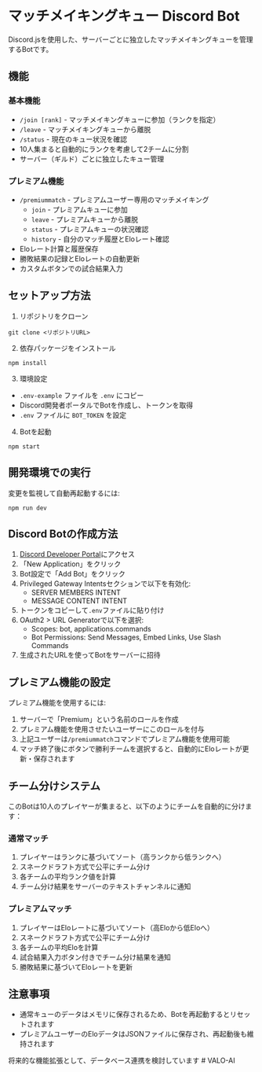 # マッチメイキングキュー Discord Bot

Discord.jsを使用した、サーバーごとに独立したマッチメイキングキューを管理するBotです。

## 機能

### 基本機能
- `/join [rank]` - マッチメイキングキューに参加（ランクを指定）
- `/leave` - マッチメイキングキューから離脱
- `/status` - 現在のキュー状況を確認
- 10人集まると自動的にランクを考慮して2チームに分割
- サーバー（ギルド）ごとに独立したキュー管理

### プレミアム機能
- `/premiummatch` - プレミアムユーザー専用のマッチメイキング
  - `join` - プレミアムキューに参加
  - `leave` - プレミアムキューから離脱
  - `status` - プレミアムキューの状況確認
  - `history` - 自分のマッチ履歴とEloレート確認
- Eloレート計算と履歴保存
- 勝敗結果の記録とEloレートの自動更新
- カスタムボタンでの試合結果入力

## セットアップ方法

1. リポジトリをクローン
```
git clone <リポジトリURL>
```

2. 依存パッケージをインストール
```
npm install
```

3. 環境設定
- `.env-example` ファイルを `.env` にコピー
- Discord開発者ポータルでBotを作成し、トークンを取得
- `.env` ファイルに `BOT_TOKEN` を設定

4. Botを起動
```
npm start
```

## 開発環境での実行

変更を監視して自動再起動するには:
```
npm run dev
```

## Discord Botの作成方法

1. [Discord Developer Portal](https://discord.com/developers/applications)にアクセス
2. 「New Application」をクリック
3. Bot設定で「Add Bot」をクリック
4. Privileged Gateway Intentsセクションで以下を有効化:
   - SERVER MEMBERS INTENT
   - MESSAGE CONTENT INTENT
5. トークンをコピーして`.env`ファイルに貼り付け
6. OAuth2 > URL Generatorで以下を選択:
   - Scopes: bot, applications.commands
   - Bot Permissions: Send Messages, Embed Links, Use Slash Commands
7. 生成されたURLを使ってBotをサーバーに招待

## プレミアム機能の設定

プレミアム機能を使用するには:

1. サーバーで「Premium」という名前のロールを作成
2. プレミアム機能を使用させたいユーザーにこのロールを付与
3. 上記ユーザーは`/premiummatch`コマンドでプレミアム機能を使用可能
4. マッチ終了後にボタンで勝利チームを選択すると、自動的にEloレートが更新・保存されます

## チーム分けシステム

このBotは10人のプレイヤーが集まると、以下のようにチームを自動的に分けます：

### 通常マッチ
1. プレイヤーはランクに基づいてソート（高ランクから低ランクへ）
2. スネークドラフト方式で公平にチーム分け
3. 各チームの平均ランク値を計算
4. チーム分け結果をサーバーのテキストチャンネルに通知

### プレミアムマッチ
1. プレイヤーはEloレートに基づいてソート（高Eloから低Eloへ）
2. スネークドラフト方式で公平にチーム分け
3. 各チームの平均Eloを計算
4. 試合結果入力ボタン付きでチーム分け結果を通知
5. 勝敗結果に基づいてEloレートを更新

## 注意事項

- 通常キューのデータはメモリに保存されるため、Botを再起動するとリセットされます
- プレミアムユーザーのEloデータはJSONファイルに保存され、再起動後も維持されます

将来的な機能拡張として、データベース連携を検討しています #   V A L O - A I  
 